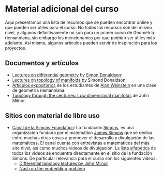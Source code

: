 # Material adicional del curso

Aquí presentamos una lista de recursos que se pueden encontrar online y que pueden ser útiles para el curso.
No todos los recursos son del mismo nivel, y algunos definitivamente no son para un primer curso de Geometría riemanniana, sin embargo los  mencionamos por que podrían ser útiles más adelante.
Así mismo, algunos artículos pueden servir de inspiración para los proyectos.

## Documentos y artículos

- [Lectures on differential geometry](http://wwwf.imperial.ac.uk/~skdona/lecturenotes/GAUSS.PDF) by [Simon Donaldson](http://wwwf.imperial.ac.uk/~skdona/):
- [Lectures on topology of manifolds](http://wwwf.imperial.ac.uk/~skdona/MANIFOLDS.PDF) by Simond Donaldson:
- [Artículos expositorios](https://math.berkeley.edu/~alanw/240papers00.html) de los estudiantes de [Alan Weinstein](https://math.berkeley.edu/~alanw/) en una clase de geometría riemanniana.
- [Topology through the centuries: Low dimensional manifolds](http://www.ams.org/journals/bull/2015-52-04/S0273-0979-2015-01507-7/S0273-0979-2015-01507-7.pdf) de John Milnor.


## Sitios con material de libre uso
- [Canal de la Simons Foundation](https://www.youtube.com/user/SimonsFoundation):
 La fundación [Simons](https://www.simonsfoundation.org/), es una organización fundada por el matemático [James Simons](https://es.wikipedia.org/wiki/Jim_Simons)
 que se dedica entre muchas otras cosas a promover el desarrollo y divulgación de las matemáticas.
 El canal cuenta con entrevistas a matemáticos del más alto nivel, así como muchos videos de divulgación.
 La [lista alfabética](https://www.simonsfoundation.org/category/multimedia/science-lives/alphabetical-listing/) de todos los videos se encuentra directamente en el sitio de la fundación Simons.
 De particular relevancia para el curso son los siguientes videos:
   - [Differential topology lectures by John Milnor](https://www.simonsfoundation.org/science_lives_video/professor-john-w-milnor/)
   - [Nash on the embedding problem](https://www.simonsfoundation.org/science_lives_video/john-nash-2/?chapter=21)
